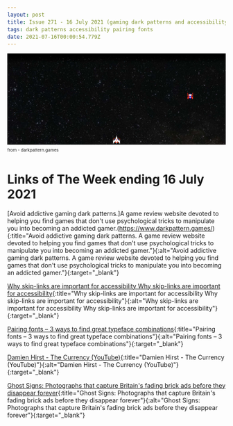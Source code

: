 ```yaml
---
layout: post
title: Issue 271 - 16 July 2021 (gaming dark patterns and accessibility)
tags: dark patterns accessibility pairing fonts
date: 2021-07-16T00:00:54.779Z
---
```

![Avoid addictive gaming dark patterns](/assets/uploads/issue-271.jpg "Avoid addictive gaming dark patterns")
<sub><sup>from - darkpattern.games</sup></sub>
# Links of The Week ending 16 July 2021

[Avoid addictive gaming dark patterns.]A game review website devoted to helping you find games that don't use psychological tricks to manipulate you into becoming an addicted gamer.(https://www.darkpattern.games/){:title="Avoid addictive gaming dark patterns. A game review website devoted to helping you find games that don't use psychological tricks to manipulate you into becoming an addicted gamer."}{:alt="Avoid addictive gaming dark patterns. A game review website devoted to helping you find games that don't use psychological tricks to manipulate you into becoming an addicted gamer."}{:target="_blank"}

[Why skip-links are important for accessibility
Why skip-links are important for accessibility](https://www.voorhoede.nl/en/blog/why-skip-links-are-important-for-accessibility/){:title="Why skip-links are important for accessibility
Why skip-links are important for accessibility"}{:alt="Why skip-links are important for accessibility
Why skip-links are important for accessibility"}{:target="_blank"}

[Pairing fonts – 3 ways to find great typeface combinations](https://www.zeichenschatz.net/typography/pairing-fonts){:title="Pairing fonts – 3 ways to find great typeface combinations"}{:alt="Pairing fonts – 3 ways to find great typeface combinations"}{:target="_blank"}

[Damien Hirst - The Currency (YouTube)](https://www.youtube.com/watch?v=vEsVJJy1od4){:title="Damien Hirst - The Currency (YouTube)"}{:alt="Damien Hirst - The Currency (YouTube)"}{:target="_blank"}

[Ghost Signs: Photographs that capture Britain's fading brick ads before they disappear forever](https://www.creativeboom.com/inspiration/ghost-signs/){:title="Ghost Signs: Photographs that capture Britain's fading brick ads before they disappear forever"}{:alt="Ghost Signs: Photographs that capture Britain's fading brick ads before they disappear forever"}{:target="_blank"}